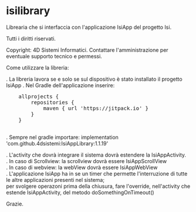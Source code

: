 # isilibrary

Librearia che si interfaccia con l'applicazione IsiApp del progetto Isi.

Tutti i diritti riservati.

Copyright: 4D Sistemi Informatici. Contattare l'amministrazione per eventuale supporto tecnico e permessi.

Come utilizzare la libreria:

. La libreria lavora se e solo se sul dispositivo è stato installato il progetto IsiApp
. Nel Gradle dell'applicazione inserire:
<br>
<pre>
    allprojects {  
        repositories {  
            maven { url 'https://jitpack.io' }  
        }  
    }  
	</pre>

. Sempre nel gradle importare:
    implementation 'com.github.4dsistemi:IsiAppLibrary:1.1.19'

. L'activity che dovrà integrare il sistema dovrà estendere la IsiAppActivity.  
. In caso di Scrollview: la scrollview dovrà essere IsiAppScrollView  
. In caso di webview: la webView dovrà essere IsiAppWebView  
. L'applicazione IsiApp ha in se un timer che permette l'interruzione di tutte le altre applicazioni presenti nel sistema;  
  per svolgere operazoni prima della chiusura, fare l'override, nell'activity che estende IsiAppActivity, del metodo doSomethingOnTimeout()  
  
  
Grazie.  

